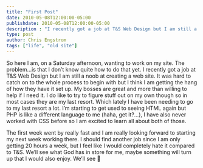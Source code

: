 ```yaml
---
title: "First Post"
date: 2010-05-08T12:00:00-05:00
publishdate: 2010-05-08T12:00:00-05:00
description : "I recently got a job at T&S Web Design but I am still a noob at creating a web site."
type: post
author: Chris Engstrom
tags: ["life", "old site"]
---
```


So here I am, on a Saturday afternoon, wanting to work on my site. The problem…is that I don’t know quite how to do that yet. I recently got a job at T&S Web Design but I am still a noob at creating a web site. It was hard to catch on to the whole process to begin with but I think I am getting the hang of how they have it set up. My bosses are great and more than willing to help if I need it. I do like to try to figure stuff out on my own though so in most cases they are my last resort. Which lately I have been needing to go to my last resort a lot. I’m starting to get used to seeing HTML again but PHP is like a different language to me (haha, get it?…), I have also never worked with CSS before so I am excited to learn all about both of those.

The first week went by really fast and I am really looking forward to starting my next week working there. I should find another job since I am only getting 20 hours a week, but I feel like I would completely hate it compared to T&S. We’ll see what God has in store for me, maybe something will turn up that I would also enjoy. We’ll see 🙂
